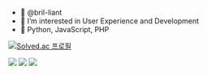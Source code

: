 - 👋 @bril-liant
- 👀 I’m interested in User Experience and Development
- 🌱 Python, JavaScript, PHP

[![Solved.ac
프로필](http://mazassumnida.wtf/api/mini/generate_badge?boj=brilliant_p)](https://solved.ac/brilliant_p)
<!-- <img src="https://img.shields.io/badge/Python-3776AB?style=flat-square&amp;logo=Python&amp;logoColor=white" /> --->
<img src="https://img.shields.io/badge/JavaScript-F7DF1E?style=flat-square&logo=JavaScript&logoColor=white" />
<img src="https://img.shields.io/badge/HTML5-E34F26?style=flat-square&logo=HTML5&logoColor=white"/></a>
<img src="https://img.shields.io/badge/CSS3-1572B6?style=flat-square&logo=CSS3&logoColor=white"/>


<!---
bril-liant/bril-liant is a ✨ special ✨ repository because its `README.md` (this file) appears on your GitHub profile.
You can click the Preview link to take a look at your changes.
--->
